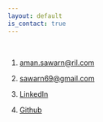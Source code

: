 ```yaml
---
layout: default
is_contact: true
---
```


<br>

1. [aman.sawarn@ril.com](mailto:aman.sawarn@ril.com)

2. [sawarn69@gmail.com](mailto:sawarn69@gmail.com)

3. [LinkedIn](https://www.linkedin.com/in/aman-sawarn/)

4. [Github](https://www.github.com/aman-sawarn)


<br>
